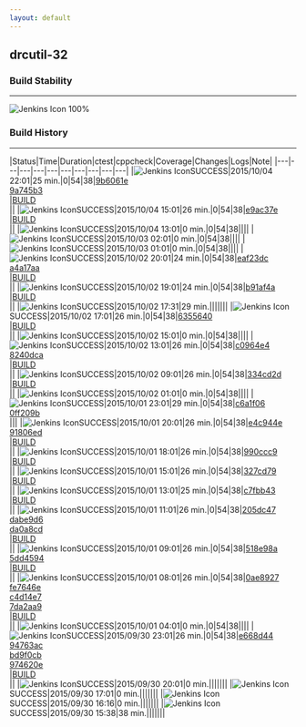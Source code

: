 ```yaml
---
layout: default
---
```

## drcutil-32
### Build Stability
___
![Jenkins Icon](http://jenkinshrg.github.io/images/48x48/health-80plus.png)
100%
  
### Build History
___
|Status|Time|Duration|<span class='badge'>ctest</span>|<span class='badge'>cppcheck</span>|Coverage|Changes|Logs|Note|
|---|---|---|---|---|---|---|---|---|---|
|![Jenkins Icon](http://jenkinshrg.github.io/images/24x24/blue.png)SUCCESS|2015/10/04 22:01|25 min.|0|54|38|[9b6061e](https://github.com/fkanehiro/hrpsys-base/commit/9b6061eb009dc2aada89116d5dedfa6a328b5a83)<br>[9a745b3](https://github.com/fkanehiro/hrpsys-base/commit/9a745b36244818ef71f539e5b274703616dd01ca)<br>|[BUILD](https://drive.google.com/file/d/0B54sHwaxmuM4X3p0LXpHM2Y3QlE/view?usp=drivesdk)<br>||
|![Jenkins Icon](http://jenkinshrg.github.io/images/24x24/blue.png)SUCCESS|2015/10/04 15:01|26 min.|0|54|38|[e9ac37e](https://github.com/jrl-umi3218/hmc2/commit/e9ac37e87ee7a3a95d2f384e97e13051e325f39e)<br>|[BUILD](https://drive.google.com/file/d/0B54sHwaxmuM4cFFIcWpVYTFick0/view?usp=drivesdk)<br>||
|![Jenkins Icon](http://jenkinshrg.github.io/images/24x24/blue.png)SUCCESS|2015/10/04 13:01|0 min.|0|54|38||||
|![Jenkins Icon](http://jenkinshrg.github.io/images/24x24/blue.png)SUCCESS|2015/10/03 02:01|0 min.|0|54|38||||
|![Jenkins Icon](http://jenkinshrg.github.io/images/24x24/blue.png)SUCCESS|2015/10/03 01:01|0 min.|0|54|38||||
|![Jenkins Icon](http://jenkinshrg.github.io/images/24x24/blue.png)SUCCESS|2015/10/02 20:01|24 min.|0|54|38|[eaf23dc](https://github.com/fkanehiro/openhrp3/commit/eaf23dc15cdc631e68d38a7db13ec6c9c9c73141)<br>[a4a17aa](https://github.com/fkanehiro/openhrp3/commit/a4a17aa882e9b947ddb88af837e6c34a121d32f4)<br>|[BUILD](https://drive.google.com/file/d/0B54sHwaxmuM4RU93TW9LbkZBMFE/view?usp=drivesdk)<br>||
|![Jenkins Icon](http://jenkinshrg.github.io/images/24x24/blue.png)SUCCESS|2015/10/02 19:01|24 min.|0|54|38|[b91af4a](https://github.com/fkanehiro/hrpsys-base/commit/b91af4a35d325991b3b227b2346944da631b0c77)<br>|[BUILD](https://drive.google.com/file/d/0B54sHwaxmuM4Wl81alpkajlhZlk/view?usp=drivesdk)<br>||
|![Jenkins Icon](http://jenkinshrg.github.io/images/24x24/blue.png)SUCCESS|2015/10/02 17:31|29 min.|||||||
|![Jenkins Icon](http://jenkinshrg.github.io/images/24x24/blue.png)SUCCESS|2015/10/02 17:01|26 min.|0|54|38|[6355640](https://github.com/fkanehiro/hrpsys-base/commit/63556408458a6e93d992ffbccf93f1e35c12aa39)<br>|[BUILD](https://drive.google.com/file/d/0B54sHwaxmuM4Qkt4R0RQdE5MSW8/view?usp=drivesdk)<br>||
|![Jenkins Icon](http://jenkinshrg.github.io/images/24x24/blue.png)SUCCESS|2015/10/02 15:01|0 min.|0|54|38||||
|![Jenkins Icon](http://jenkinshrg.github.io/images/24x24/blue.png)SUCCESS|2015/10/02 13:01|26 min.|0|54|38|[c0964e4](https://github.com/jrl-umi3218/hrpsys-humanoid/commit/c0964e4af2ae0ee92dd63c6bb5c0519c0a1fccca)<br>[8240dca](https://github.com/jrl-umi3218/hrpsys-humanoid/commit/8240dcac080ea9ca02e259818bdbbbba23aba038)<br>|[BUILD](https://drive.google.com/file/d/0B54sHwaxmuM4ZWtnSGFWSEItQnc/view?usp=drivesdk)<br>||
|![Jenkins Icon](http://jenkinshrg.github.io/images/24x24/blue.png)SUCCESS|2015/10/02 09:01|26 min.|0|54|38|[334cd2d](https://github.com/fkanehiro/hrpsys-base/commit/334cd2d59dc6be6fc66581f3ef8aa0d1535894df)<br>|[BUILD](https://drive.google.com/file/d/0B54sHwaxmuM4TTZrRDd5cENrWVk/view?usp=drivesdk)<br>||
|![Jenkins Icon](http://jenkinshrg.github.io/images/24x24/blue.png)SUCCESS|2015/10/02 01:01|0 min.|0|54|38||||
|![Jenkins Icon](http://jenkinshrg.github.io/images/24x24/blue.png)SUCCESS|2015/10/01 23:01|29 min.|0|54|38|[c6a1f06](https://github.com/jrl-umi3218/hmc2/commit/c6a1f0696cfc56a48fc9f0f3be8686cf7ccbd38b)<br>[0ff209b](https://github.com/jrl-umi3218/hrpsys-humanoid/commit/0ff209b2bd0407042d2dd58c55d302368172ef8e)<br>|||
|![Jenkins Icon](http://jenkinshrg.github.io/images/24x24/blue.png)SUCCESS|2015/10/01 20:01|26 min.|0|54|38|[e4c944e](https://github.com/jrl-umi3218/hmc2/commit/e4c944edf08c572c249e4e41f4efbb07ed8e5bb7)<br>[91806ed](https://github.com/jrl-umi3218/hrpsys-humanoid/commit/91806edfe8ae85deb63da3e587373c92f154974c)<br>|[BUILD](https://drive.google.com/file/d/0B54sHwaxmuM4cGlEbE9TcXkzM28/view?usp=drivesdk)<br>||
|![Jenkins Icon](http://jenkinshrg.github.io/images/24x24/blue.png)SUCCESS|2015/10/01 18:01|26 min.|0|54|38|[990ccc9](https://github.com/fkanehiro/hrpsys-base/commit/990ccc9f81c74526ea7ee72533eadc5a92f7fbdb)<br>|[BUILD](https://drive.google.com/file/d/0B54sHwaxmuM4bHhaSndhMVZJaU0/view?usp=drivesdk)<br>||
|![Jenkins Icon](http://jenkinshrg.github.io/images/24x24/blue.png)SUCCESS|2015/10/01 15:01|26 min.|0|54|38|[327cd79](https://github.com/fkanehiro/hrpsys-base/commit/327cd7947824ef1754733cdd7b51e4c9934786e8)<br>|[BUILD](https://drive.google.com/file/d/0B54sHwaxmuM4clFBNmpibjZraHM/view?usp=drivesdk)<br>||
|![Jenkins Icon](http://jenkinshrg.github.io/images/24x24/blue.png)SUCCESS|2015/10/01 13:01|25 min.|0|54|38|[c7fbb43](https://github.com/jrl-umi3218/hrpsys-humanoid/commit/c7fbb436986d20e7607f01cddb78a7c62266e8cb)<br>|[BUILD](https://drive.google.com/file/d/0B54sHwaxmuM4c2tNMjZ6elYwWEk/view?usp=drivesdk)<br>||
|![Jenkins Icon](http://jenkinshrg.github.io/images/24x24/blue.png)SUCCESS|2015/10/01 11:01|26 min.|0|54|38|[205dc47](https://github.com/jrl-umi3218/hrpsys-humanoid/commit/205dc470ce3762229c398588f3de3271b501b305)<br>[dabe9d6](https://github.com/jrl-umi3218/hrpsys-humanoid/commit/dabe9d6ef44432cd036ac2a4a164edfc63de82c7)<br>[da0a8cd](https://github.com/jrl-umi3218/hrpsys-humanoid/commit/da0a8cd3a2d7cc70fdfe27fcefba73321b8c5538)<br>|[BUILD](https://drive.google.com/file/d/0B54sHwaxmuM4RVl0aExsd0FlRXc/view?usp=drivesdk)<br>||
|![Jenkins Icon](http://jenkinshrg.github.io/images/24x24/blue.png)SUCCESS|2015/10/01 09:01|26 min.|0|54|38|[518e98a](https://github.com/jrl-umi3218/hrpsys-humanoid/commit/518e98a5d8a2c8e92113a1b1b87be2163d1dd2e3)<br>[5dd4594](https://github.com/jrl-umi3218/hrpsys-humanoid/commit/5dd4594eef4407a379fb01ec388680467c58d2ed)<br>|[BUILD](https://drive.google.com/file/d/0B54sHwaxmuM4bEtnR2p3VXlKLWc/view?usp=drivesdk)<br>||
|![Jenkins Icon](http://jenkinshrg.github.io/images/24x24/blue.png)SUCCESS|2015/10/01 08:01|26 min.|0|54|38|[0ae8927](https://github.com/fkanehiro/hrpsys-base/commit/0ae89277cbddd0961dbf8dca0394a722afd26ddc)<br>[fe7646e](https://github.com/fkanehiro/hrpsys-base/commit/fe7646ef83c7467d565047f5d750b1a669fcc115)<br>[c4d14e7](https://github.com/fkanehiro/openhrp3/commit/c4d14e7e61d7be2fac8686ad1facf4683bbc52ac)<br>[7da2aa9](https://github.com/fkanehiro/openhrp3/commit/7da2aa95ba4db2efefd15829550af930744cd632)<br>|[BUILD](https://drive.google.com/file/d/0B54sHwaxmuM4ZmJZNk5mSkVFMEE/view?usp=drivesdk)<br>||
|![Jenkins Icon](http://jenkinshrg.github.io/images/24x24/blue.png)SUCCESS|2015/10/01 04:01|0 min.|0|54|38||||
|![Jenkins Icon](http://jenkinshrg.github.io/images/24x24/blue.png)SUCCESS|2015/09/30 23:01|26 min.|0|54|38|[e668d44](https://github.com/fkanehiro/hrpsys-base/commit/e668d448a0555884d37659e4f835306dc65b8b9c)<br>[94763ac](https://github.com/fkanehiro/hrpsys-base/commit/94763acde3438ee5c4267b173718889943ea5280)<br>[bd9f0cb](https://github.com/fkanehiro/hrpsys-base/commit/bd9f0cb48aec89468c08cfca907f3128d0f10b1b)<br>[974620e](https://github.com/fkanehiro/hrpsys-base/commit/974620e2773de90132481698d7707d3264562b47)<br>|[BUILD](https://drive.google.com/file/d/0B54sHwaxmuM4S1ROalc2MHo4QjA/view?usp=drivesdk)<br>||
|![Jenkins Icon](http://jenkinshrg.github.io/images/24x24/blue.png)SUCCESS|2015/09/30 20:01|0 min.|||||||
|![Jenkins Icon](http://jenkinshrg.github.io/images/24x24/blue.png)SUCCESS|2015/09/30 17:01|0 min.|||||||
|![Jenkins Icon](http://jenkinshrg.github.io/images/24x24/blue.png)SUCCESS|2015/09/30 16:16|0 min.|||||||
|![Jenkins Icon](http://jenkinshrg.github.io/images/24x24/blue.png)SUCCESS|2015/09/30 15:38|38 min.|||||||
